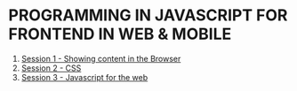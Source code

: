 # PROGRAMMING IN JAVASCRIPT FOR FRONTEND IN WEB & MOBILE

1. [Session 1 - Showing content in the Browser](./sessions/session1)
2. [Session 2 - CSS](./sessions/session2)
3. [Session 3 - Javascript for the web](./sessions/session3)

